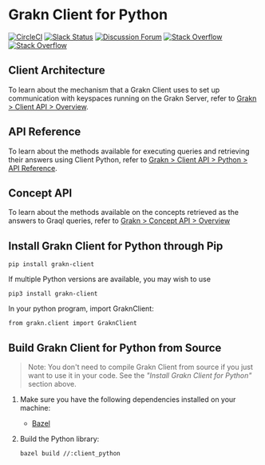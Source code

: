 # Grakn Client for Python

[![CircleCI](https://circleci.com/gh/graknlabs/client-python/tree/master.svg?style=shield)](https://circleci.com/gh/graknlabs/client-python/tree/master)
[![Slack Status](http://grakn-slackin.herokuapp.com/badge.svg)](https://grakn.ai/slack)
[![Discussion Forum](https://img.shields.io/discourse/https/discuss.grakn.ai/topics.svg)](https://discuss.grakn.ai)
[![Stack Overflow](https://img.shields.io/badge/stackoverflow-grakn-796de3.svg)](https://stackoverflow.com/questions/tagged/grakn)
[![Stack Overflow](https://img.shields.io/badge/stackoverflow-graql-3dce8c.svg)](https://stackoverflow.com/questions/tagged/graql)

## Client Architecture
To learn about the mechanism that a Grakn Client uses to set up communication with keyspaces running on the Grakn Server, refer to [Grakn > Client API > Overview](http://dev.grakn.ai/docs/client-api/overview).

## API Reference
To learn about the methods available for executing queries and retrieving their answers using Client Python, refer to [Grakn > Client API > Python > API Reference](http://dev.grakn.ai/docs/client-api/python#api-reference).

## Concept API
To learn about the methods available on the concepts retrieved as the answers to Graql queries, refer to [Grakn > Concept API > Overview](http://dev.grakn.ai/docs/concept-api/overview)

## Install Grakn Client for Python through Pip
```
pip install grakn-client
```
If multiple Python versions are available, you may wish to use
```
pip3 install grakn-client
```

In your python program, import GraknClient:
```
from grakn.client import GraknClient
```

## Build Grakn Client for Python from Source

> Note: You don't need to compile Grakn Client from source if you just want to use it in your code. See the _"Install Grakn Client for Python"_ section above.

1. Make sure you have the following dependencies installed on your machine:
    - [Bazel](https://docs.bazel.build/versions/master/install.html)

2. Build the Python library:
   ```
   bazel build //:client_python
   ```

